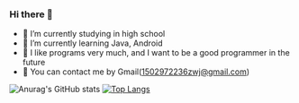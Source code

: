 ### Hi there 👋

- 🔭 I’m currently studying in high school
- 🌱 I’m currently learning Java, Android
- 🤔 I like programs very much, and I want to be a good programmer in the future
- 💬 You can contact me by Gmail(1502972236zwj@gmail.com)

![Anurag's GitHub stats](https://github-readme-stats.vercel.app/api?username=luoyingmm&show_icons=true&theme=buefy&card_width=20) 
[![Top Langs](https://github-readme-stats.vercel.app/api/top-langs/?username=luoyingmm&layout=compact)](https://github.com/anuraghazra/github-readme-stats)


